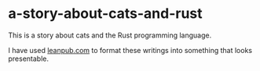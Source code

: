 a-story-about-cats-and-rust
===========================

This is a story about cats and the Rust programming language.

I have used [leanpub.com](www.leanpub.com/a-story-about-cats-and-rust, "The Story") to format these writings into something that looks presentable.


